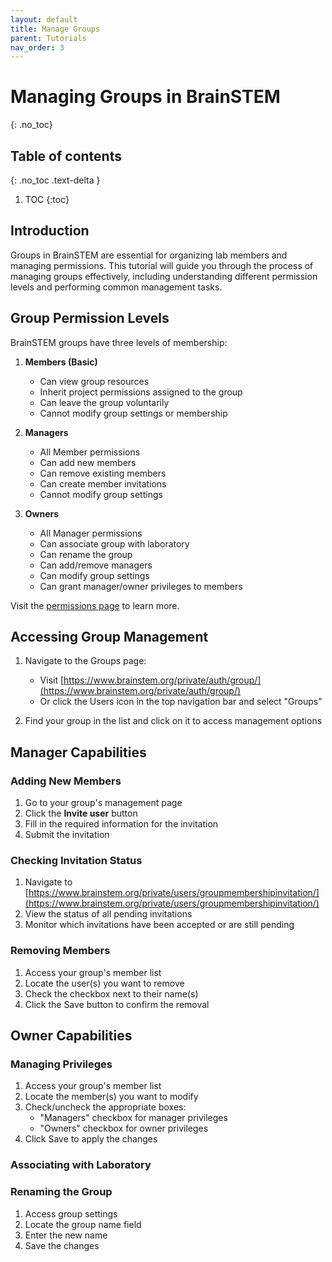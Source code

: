 ```yaml
---
layout: default
title: Manage Groups
parent: Tutorials
nav_order: 3
---
```


# Managing Groups in BrainSTEM
{: .no_toc}

## Table of contents
{: .no_toc .text-delta }

1. TOC
{:toc}

## Introduction

Groups in BrainSTEM are essential for organizing lab members and managing permissions. This tutorial will guide you through the process of managing groups effectively, including understanding different permission levels and performing common management tasks.

## Group Permission Levels

BrainSTEM groups have three levels of membership:

1. **Members (Basic)**
   - Can view group resources
   - Inherit project permissions assigned to the group
   - Can leave the group voluntarily
   - Cannot modify group settings or membership

2. **Managers**
   - All Member permissions
   - Can add new members
   - Can remove existing members
   - Can create member invitations
   - Cannot modify group settings

3. **Owners**
   - All Manager permissions
   - Can associate group with laboratory
   - Can rename the group
   - Can add/remove managers
   - Can modify group settings
   - Can grant manager/owner privileges to members

Visit the [permissions page]({{"datamodel/permission/"|absolute_url}}) to learn more. 

## Accessing Group Management

1. Navigate to the Groups page:
   - Visit [https://www.brainstem.org/private/auth/group/](https://www.brainstem.org/private/auth/group/)
   - Or click the Users icon in the top navigation bar and select "Groups"

2. Find your group in the list and click on it to access management options

## Manager Capabilities

### Adding New Members

1. Go to your group's management page
2. Click the **Invite user** button
3. Fill in the required information for the invitation
4. Submit the invitation

### Checking Invitation Status

1. Navigate to [https://www.brainstem.org/private/users/groupmembershipinvitation/](https://www.brainstem.org/private/users/groupmembershipinvitation/)
2. View the status of all pending invitations
3. Monitor which invitations have been accepted or are still pending

### Removing Members

1. Access your group's member list
2. Locate the user(s) you want to remove
3. Check the checkbox next to their name(s)
4. Click the Save button to confirm the removal

## Owner Capabilities

### Managing Privileges

1. Access your group's member list
2. Locate the member(s) you want to modify
3. Check/uncheck the appropriate boxes:
   - "Managers" checkbox for manager privileges
   - "Owners" checkbox for owner privileges
4. Click Save to apply the changes

### Associating with Laboratory

### Renaming the Group

1. Access group settings
2. Locate the group name field
3. Enter the new name
4. Save the changes

